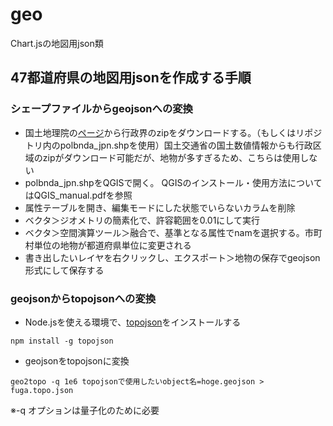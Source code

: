 # geo
Chart.jsの地図用json類

## 47都道府県の地図用jsonを作成する手順

### シェープファイルからgeojsonへの変換
- 国土地理院の[ページ](https://www.gsi.go.jp/kankyochiri/gm_jpn.html)から行政界のzipをダウンロードする。（もしくはリポジトリ内のpolbnda_jpn.shpを使用）国土交通省の国土数値情報からも行政区域のzipがダウンロード可能だが、地物が多すぎるため、こちらは使用しない
- polbnda_jpn.shpをQGISで開く。
QGISのインストール・使用方法についてはQGIS_manual.pdfを参照
- 属性テーブルを開き、編集モードにした状態でいらないカラムを削除
- ベクタ＞ジオメトリの簡素化で、許容範囲を0.01にして実行
- ベクタ＞空間演算ツール＞融合で、基準となる属性でnamを選択する。市町村単位の地物が都道府県単位に変更される
- 書き出したいレイヤを右クリックし、エクスポート＞地物の保存でgeojson形式にして保存する

### geojsonからtopojsonへの変換
- Node.jsを使える環境で、[topojson](https://github.com/topojson/topojson)をインストールする
```
npm install -g topojson
```

- geojsonをtopojsonに変換
```
geo2topo -q 1e6 topojsonで使用したいobject名=hoge.geojson > fuga.topo.json
```
※-q オプションは量子化のために必要
